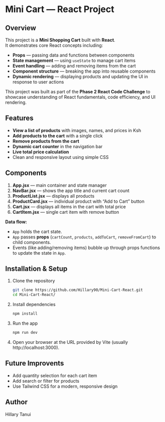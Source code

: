 # Mini Cart — React Project

## Overview
This project is a **Mini Shopping Cart** built with **React**.  
It demonstrates core React concepts including:  

- **Props** — passing data and functions between components  
- **State management** — using `useState` to manage cart items  
- **Event handling** — adding and removing items from the cart  
- **Component structure** — breaking the app into reusable components  
- **Dynamic rendering** — displaying products and updating the UI in response to user actions  

This project was built as part of the **Phase 2 React Code Challenge** to showcase understanding of React fundamentals, code efficiency, and UI rendering.


## Features
- **View a list of products** with images, names, and prices in Ksh  
- **Add products to the cart** with a single click  
- **Remove products from the cart**  
- **Dynamic cart counter** in the navigation bar  
- **Live total price calculation**  
- Clean and responsive layout using simple CSS  

## Components
1. **App.jsx** — main container and state manager  
2. **NavBar.jsx** — shows the app title and current cart count  
3. **ProductList.jsx** — displays all products  
4. **ProductCard.jsx** — individual product with “Add to Cart” button  
5. **Cart.jsx** — displays all items in the cart with total price  
6. **CartItem.jsx** — single cart item with remove button  

**Data flow:**  
- `App` holds the cart state.  
- `App` passes **props** (`cartCount`, `products`, `addToCart`, `removeFromCart`) to child components.  
- Events (like adding/removing items) bubble up through props functions to update the state in `App`.

## Installation & Setup

1. Clone the repository
   ```bash
   git clone https://github.com/Hillary90/Mini-Cart-React.git
   cd Mini-Cart-React/
   ```

2. Install dependencies
   ```bash
   npm install
   ```
3. Run the app
   ```bash
   npm run dev
   ```
4. Open your browser at the URL provided by Vite (usually http://localhost:3000). 
   
## Future Improvents
- Add quantity selection for each cart item
- Add search or filter for products
- Use Tailwind CSS for a modern, responsive design

## Author
 Hillary Tanui